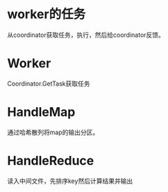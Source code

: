 # worker的任务
从coordinator获取任务，执行，然后给coordinator反馈。
# Worker
Coordinator.GetTask获取任务
# HandleMap
通过哈希散列将map的输出分区。
# HandleReduce
读入中间文件，先排序key然后计算结果并输出